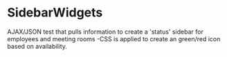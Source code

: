 # SidebarWidgets
AJAX/JSON test that pulls information to create a 'status' sidebar for employees and meeting rooms
-CSS is applied to create an green/red icon based on availability. 
